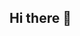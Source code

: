 ## Hi there 👋

<!--
**Srushtideshmukh44/Srushtideshmukh44** is a ✨ _special_ ✨ repository because its `README.md` (this file) appears on your GitHub profile.

Here are some ideas to get you started:

- 🔭 I’m currently working on AWS
- 🌱 I’m currently learning DevOps
- 💬 Ask me about AWS & DevOps
